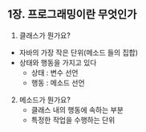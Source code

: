## 1장. 프로그래밍이란 무엇인가

1. 클래스가 뭔가요?
  - 자바의 가장 작은 단위(메소드 들의 집합)
  - 상태와 행동을 가지고 있다
    -  상태 : 변수 선언
    -  행동 : 메소드 선언
   
2. 메소드가 뭔가요?
   - 클래스 내의 행동에 속하는 부분
   - 특정한 작업을 수행하는 단위
